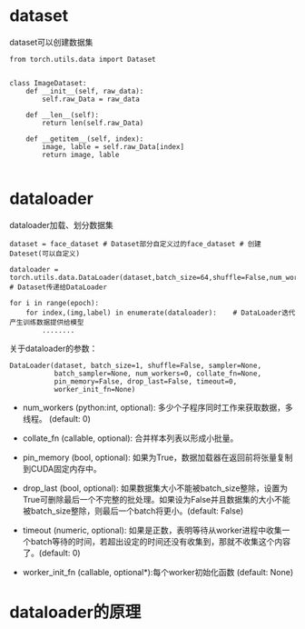 # dataset

dataset可以创建数据集


```
from torch.utils.data import Dataset


class ImageDataset:
    def __init__(self, raw_data):
        self.raw_Data = raw_data
    
    def __len__(self):
        return len(self.raw_Data)
    
    def __getitem__(self, index):
        image, lable = self.raw_Data[index]
        return image, lable


```

# dataloader

dataloader加载、划分数据集

```
dataset = face_dataset # Dataset部分自定义过的face_dataset # 创建Dateset(可以自定义)
    
dataloader = torch.utils.data.DataLoader(dataset,batch_size=64,shuffle=False,num_workers=8)  # Dataset传递给DataLoader

for i in range(epoch):
    for index,(img,label) in enumerate(dataloader):    # DataLoader迭代产生训练数据提供给模型
        ........
```

关于dataloader的参数：

```
DataLoader(dataset, batch_size=1, shuffle=False, sampler=None,
           batch_sampler=None, num_workers=0, collate_fn=None,
           pin_memory=False, drop_last=False, timeout=0,
           worker_init_fn=None)
```

- num_workers (python:int, optional): 多少个子程序同时工作来获取数据，多线程。 (default: 0)

- collate_fn (callable, optional): 合并样本列表以形成小批量。

- pin_memory (bool, optional): 如果为True，数据加载器在返回前将张量复制到CUDA固定内存中。

- drop_last (bool, optional): 如果数据集大小不能被batch_size整除，设置为True可删除最后一个不完整的批处理。如果设为False并且数据集的大小不能被batch_size整除，则最后一个batch将更小。(default: False) 

- timeout (numeric, optional): 如果是正数，表明等待从worker进程中收集一个batch等待的时间，若超出设定的时间还没有收集到，那就不收集这个内容了。(default: 0) 

- worker_init_fn (callable, optional*):每个worker初始化函数 (default: None)

# dataloader的原理